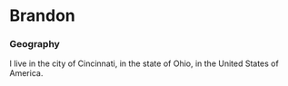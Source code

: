 # Brandon 

### Geography

I live in the city of Cincinnati, in the state of Ohio, in the United States
of America.

